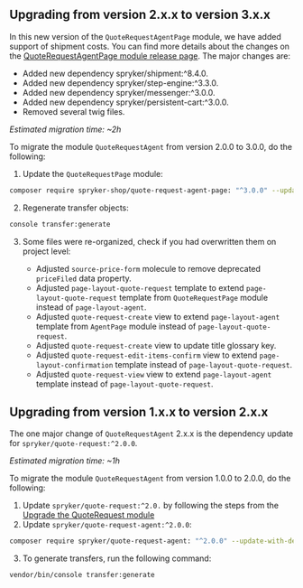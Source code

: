 

## Upgrading from version 2.x.x to version 3.x.x

In this new version of the `QuoteRequestAgentPage` module, we have added support of shipment costs. You can find more details about the changes on the [QuoteRequestAgentPage module release page](https://github.com/spryker-shop/quote-request-agent-page/releases). The major changes are:

- Added new dependency spryker/shipment:^8.4.0.
- Added new dependency spryker/step-engine:^3.3.0.
- Added new dependency spryker/messenger:^3.0.0.
- Added new dependency spryker/persistent-cart:^3.0.0.
- Removed several twig files.

*Estimated migration time: ~2h*

To migrate the module `QuoteRequestAgent` from version 2.0.0 to 3.0.0, do the following:

1. Update the `QuoteRequestPage` module:

```bash
composer require spryker-shop/quote-request-agent-page: "^3.0.0" --update-with-dependencies
```

2. Regenerate transfer objects:

```bash
console transfer:generate
```

3. Some files were re-organized,  check if you had overwritten them on project level:

   - Adjusted `source-price-form` molecule to remove deprecated `priceFiled` data property.
   - Adjusted `page-layout-quote-request` template to extend `page-layout-quote-request` template from `QuoteRequestPage` module instead of `page-layout-agent`.
   - Adjusted `quote-request-create` view to extend `page-layout-agent` template from `AgentPage` module instead of `page-layout-quote-request`.
   - Adjusted `quote-request-create` view to update title glossary key.
   - Adjusted `quote-request-edit-items-confirm` view to extend `page-layout-confirmation` template instead of `page-layout-quote-request`.
   - Adjusted `quote-request-view` view to extend `page-layout-agent` template instead of `page-layout-quote-request`.



## Upgrading from version 1.x.x to version 2.x.x

The one major change of `QuoteRequestAgent` 2.x.x is the dependency update for `spryker/quote-request:^2.0.0`.

*Estimated migration time: ~1h*

To migrate the module `QuoteRequestAgent` from version 1.0.0 to 2.0.0, do the following:

1. Update `spryker/quote-request:^2.0.` by following the steps from the [Upgrade the QuoteRequest module](/docs/pbc/all/request-for-quote/{{site.version}}/install-and-upgrade/upgrade-modules/upgrade-the-quoterequest-module.html)
2. Update `spryker/quote-request-agent:^2.0.0`:

```bash
composer require spryker/quote-request-agent: "^2.0.0" --update-with-dependencies
```

3. To generate transfers, run the following command:

```bash
vendor/bin/console transfer:generate
```
